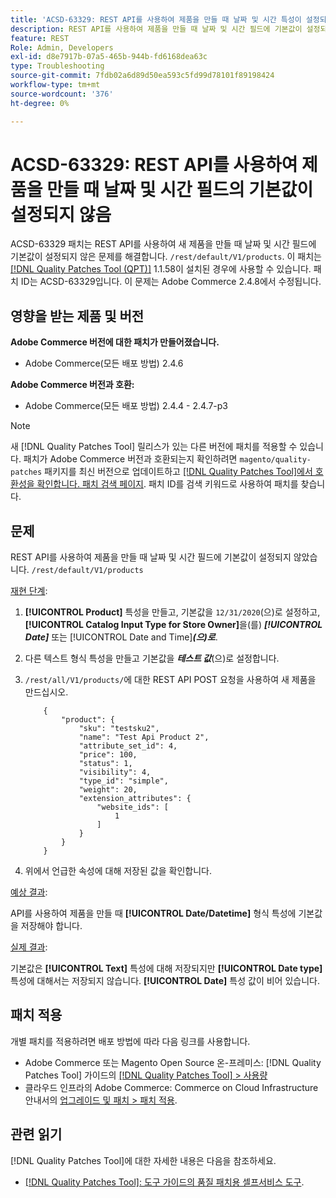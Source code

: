 ```yaml
---
title: 'ACSD-63329: REST API를 사용하여 제품을 만들 때 날짜 및 시간 특성이 설정되지 않음'
description: REST API를 사용하여 제품을 만들 때 날짜 및 시간 필드에 기본값이 설정되지 않는 Adobe Commerce 문제를 해결하려면 ACSD-63329 패치를 적용합니다.
feature: REST
Role: Admin, Developers
exl-id: d8e7917b-07a5-465b-944b-fd6168dea63c
type: Troubleshooting
source-git-commit: 7fdb02a6d89d50ea593c5fd99d78101f89198424
workflow-type: tm+mt
source-wordcount: '376'
ht-degree: 0%

---
```


# ACSD-63329: REST API를 사용하여 제품을 만들 때 날짜 및 시간 필드의 기본값이 설정되지 않음

ACSD-63329 패치는 REST API를 사용하여 새 제품을 만들 때 날짜 및 시간 필드에 기본값이 설정되지 않은 문제를 해결합니다. `/rest/default/V1/products`. 이 패치는 [[!DNL Quality Patches Tool (QPT)]](/help/tools/quality-patches-tool/quality-patches-tool-to-self-serve-quality-patches.md) 1.1.58이 설치된 경우에 사용할 수 있습니다. 패치 ID는 ACSD-63329입니다. 이 문제는 Adobe Commerce 2.4.8에서 수정됩니다.

## 영향을 받는 제품 및 버전

**Adobe Commerce 버전에 대한 패치가 만들어졌습니다.**

* Adobe Commerce(모든 배포 방법) 2.4.6

**Adobe Commerce 버전과 호환:**

* Adobe Commerce(모든 배포 방법) 2.4.4 - 2.4.7-p3

>[!NOTE]
>
>새 [!DNL Quality Patches Tool] 릴리스가 있는 다른 버전에 패치를 적용할 수 있습니다. 패치가 Adobe Commerce 버전과 호환되는지 확인하려면 `magento/quality-patches` 패키지를 최신 버전으로 업데이트하고 [[!DNL Quality Patches Tool]에서 호환성을 확인합니다. 패치 검색 페이지](https://experienceleague.adobe.com/tools/commerce-quality-patches/index.html). 패치 ID를 검색 키워드로 사용하여 패치를 찾습니다.

## 문제

REST API를 사용하여 제품을 만들 때 날짜 및 시간 필드에 기본값이 설정되지 않았습니다. `/rest/default/V1/products`

<u>재현 단계</u>:

1. **[!UICONTROL Product]** 특성을 만들고, 기본값을 `12/31/2020`(으)로 설정하고, **[!UICONTROL Catalog Input Type for Store Owner]**&#x200B;을(를) ***[!UICONTROL Date]*** 또는 [!UICONTROL Date and Time]&#x200B;***(으)로 &#x200B;***.
1. 다른 텍스트 형식 특성을 만들고 기본값을 ***테스트 값***(으)로 설정합니다.
1. `/rest/all/V1/products/`에 대한 REST API POST 요청을 사용하여 새 제품을 만드십시오.

   ```
       {
           "product": {
               "sku": "testsku2",
               "name": "Test Api Product 2",
               "attribute_set_id": 4,
               "price": 100,
               "status": 1,
               "visibility": 4,
               "type_id": "simple",
               "weight": 20,
               "extension_attributes": {
                   "website_ids": [
                       1
                   ]
               }
           }
       }
   ```

1. 위에서 언급한 속성에 대해 저장된 값을 확인합니다.

<u>예상 결과</u>:

API를 사용하여 제품을 만들 때 **[!UICONTROL Date/Datetime]** 형식 특성에 기본값을 저장해야 합니다.

<u>실제 결과</u>:

기본값은 **[!UICONTROL Text]** 특성에 대해 저장되지만 **[!UICONTROL Date type]** 특성에 대해서는 저장되지 않습니다. **[!UICONTROL Date]** 특성 값이 비어 있습니다.

## 패치 적용

개별 패치를 적용하려면 배포 방법에 따라 다음 링크를 사용합니다.

* Adobe Commerce 또는 Magento Open Source 온-프레미스: [!DNL Quality Patches Tool] 가이드의 [[!DNL Quality Patches Tool] > 사용량](/help/tools/quality-patches-tool/usage.md)
* 클라우드 인프라의 Adobe Commerce: Commerce on Cloud Infrastructure 안내서의 [업그레이드 및 패치 > 패치 적용](https://experienceleague.adobe.com/docs/commerce-cloud-service/user-guide/develop/upgrade/apply-patches.html).

## 관련 읽기

[!DNL Quality Patches Tool]에 대한 자세한 내용은 다음을 참조하세요.

* [[!DNL Quality Patches Tool]: 도구 가이드의 품질 패치용 셀프서비스 도구](/help/tools/quality-patches-tool/quality-patches-tool-to-self-serve-quality-patches.md).
